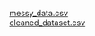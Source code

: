 [messy_data.csv](https://github.com/user-attachments/files/17174145/messy_data.csv)   
[cleaned_dataset.csv](https://github.com/user-attachments/files/17174144/cleaned_dataset.csv)
